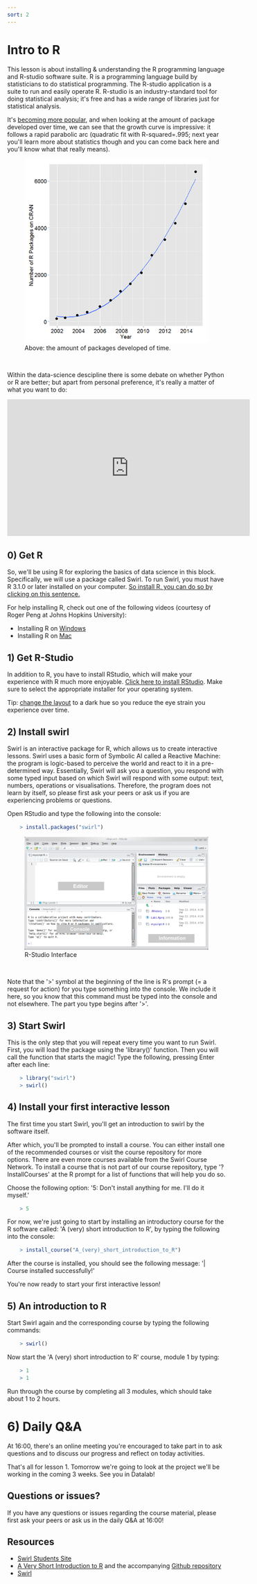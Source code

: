 ```yaml
---
sort: 2
---
```

# Intro to R

This lesson is about installing & understanding the R programming language and R-studio software suite. R is a programming language build by statisticians to do statistical programming. The R-studio application is a suite to run and easily operate R. R-studio is an industry-standard tool for doing statistical analysis; it's free and has a wide range of libraries just for statistical analysis.

It's [becoming more popular](http://r4stats.com/articles/popularity/), and when looking at the amount of package developed over time, we can see that the growth curve is impressive: it follows a rapid parabolic arc (quadratic fit with R-squared=.995; next year you'll learn more about statistics though and you can come back here and you'll know what that really means).


<figure>
    <img src=".\assets\PackagesOnCranOverTime.png" />
    <figcaption>Above: the amount of packages developed of time.</figcaption>
</figure>
<br>

Within the data-science descipline there is some debate on whether Python or R are better; but apart from personal preference, it's really a matter of what you want to do:
<iframe width="560" height="315" src="https://www.youtube.com/embed/1gdKC5O0Pwc" title="YouTube video player" frameborder="0" allow="accelerometer; autoplay; clipboard-write; encrypted-media; gyroscope; picture-in-picture" allowfullscreen></iframe>

## 0) Get R
So, we'll be using R for exploring the basics of data science in this block. Specifically, we will use a package called Swirl. To run Swirl, you must have R 3.1.0 or later installed on your computer. [So install R, you can do so by clicking on this sentence.](https://cran.rstudio.com/)

For help installing R, check out one of the following videos (courtesy of Roger Peng at Johns Hopkins University):
- Installing R on [Windows](https://youtu.be/mfGFv-iB724)
- Installing R on [Mac](https://youtu.be/Icawuhf0Yqo)

## 1) Get R-Studio
In addition to R, you have to install RStudio, which will make your experience with R much more enjoyable.
[Click here to install RStudio](https://www.rstudio.com/products/rstudio/download/). Make sure to select the appropriate installer for your operating system.

Tip: [change the layout](https://youtu.be/7LkAe4oAlP4) to a dark hue so you reduce the eye strain you experience over time.

## 2) Install swirl
Swirl is an interactive package for R, which allows us to create interactive lessons. Swirl uses a basic form of Symbolic AI called a Reactive Machine: the program is logic-based to perceive the world and react to it in a pre-determined way. Essentially, Swirl will ask you a question, you respond with some typed input based on which Swirl will respond with some output: text, numbers, operations or visualisations. Therefore, the program does not learn by itself, so please first ask your peers or ask us if you are experiencing problems or questions.

Open RStudio and type the following into the console:
```R
	> install.packages("swirl")
```


<figure>
    <img src=".\assets\rstudio2.png" />
    <figcaption>R-Studio Interface</figcaption>
</figure>
<br>

Note that the '>' symbol at the beginning of the line is R's prompt (= a request for action) for you type something into the console. We include it here, so you know that this command must be typed into the console and not elsewhere. The part you type begins after '>'.

## 3) Start Swirl
This is the only step that you will repeat every time you want to run Swirl. First, you will load the package using the 'library()' function. Then you will call the function that starts the magic! Type the following, pressing Enter after each line:
```R
	> library("swirl")
	> swirl()
```

## 4) Install your first interactive lesson
The first time you start Swirl, you'll get an introduction to swirl by the software itself.

After which, you'll be prompted to install a course. You can either install one of the recommended courses or visit the course repository for more options. There are even more courses available from the Swirl Course Network. To install a course that is not part of our course repository, type '?InstallCourses' at the R prompt for a list of functions that will help you do so.

Choose the following option: '5: Don't install anything for me. I'll do it myself.'
```R
	> 5
```

For now, we're just going to start by installing an introductory course for the R software called: 'A (very) short introduction to R', by typing the following into the console:
```R
	> install_course("A_(very)_short_introduction_to_R")
```
After the course is installed, you should see the following message:
'| Course installed successfully!'

You're now ready to start your first interactive lesson!

## 5) An introduction to R
Start Swirl again and the corresponding course by typing the following commands:
```R
	> swirl()
```
Now start the 'A (very) short introduction to R' course, module 1 by typing:
```R
	> 1
	> 1
```
Run through the course by completing all 3 modules, which should take about 1 to 2 hours.

# 6) Daily Q&A
At 16:00, there's an online meeting you're encouraged to take part in to ask questions and to discuss our progress and reflect on today activities.

That's all for lesson 1. Tomorrow we're going to look at the project we'll be working in the coming 3 weeks. See you in Datalab!


## Questions or issues?
If you have any questions or issues regarding the course material, please first ask your peers or ask us in the daily Q&A at 16:00!

## Resources
- [Swirl Students Site](https://swirlstats.com/students.html)
- [A Very Short Introduction to R](http://swirlstats.com/scn/A_(very)_short_introduction_to_R.html) and the accompanying [Github repository](https://github.com/ClaudiaBrauer/A-very-short-introduction-to-R/blob/master/documents/A%20(very)%20short%20introduction%20to%20R.pdf)
- [Swirl](https://swirlstats.com/help.html)

